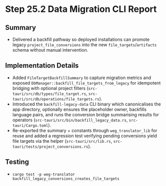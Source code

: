 # Step 25.2 Data Migration CLI Report

## Summary
- Delivered a backfill pathway so deployed installations can promote legacy `project_file_conversions` into the new `file_targets`/`artifacts` schema without manual intervention.

## Implementation Details
- Added `FileTargetBackfillSummary` to capture migration metrics and exposed `DbManager::backfill_file_targets_from_legacy` for idempotent bridging with optional project filters (`src-tauri/src/db/types/file_target.rs`, `src-tauri/src/db/operations/file_targets.rs`).
- Introduced the `backfill-legacy-data` CLI binary which canonicalises the app directory, optionally ensures the placeholder owner, backfills language pairs, and runs the conversion bridge summarising results for operators (`src-tauri/src/bin/backfill_legacy_data.rs`, `src-tauri/Cargo.toml`).
- Re-exported the summary + constants through `weg_translator_lib` for reuse and added a regression test verifying pending conversions yield file targets via the helper (`src-tauri/src/lib.rs`, `src-tauri/tests/project_conversions.rs`).

## Testing
- `cargo test -p weg-translator backfill_legacy_conversions_creates_file_targets`
